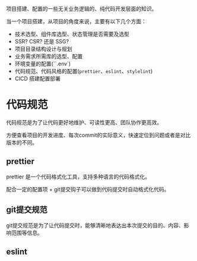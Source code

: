 项目搭建、配置的一些无关业务逻辑的、纯代码开发层面的知识。

当一个项目搭建，从项目的角度来说，主要有以下几个方面：

- 技术选型、组件库选型、状态管理是否需要及选型
- SSR? CSR? 还是 SSG?
- 项目目录结构设计与规划
- 业务需求所需库的选型、配置
- 环境变量的配置(``.env`)
- 代码规范、代码风格的配置(`prettier`、`eslint`、`stylelint`)
- CICD 搭建配置部署

# 代码规范

代码规范是为了让代码更好地维护、可读性更高、团队协作更高效。

方便查看项目的开发进度、每次commit的实际意义，快速定位到问题或者是对比版本的不同。

## prettier

prettier 是一个代码格式化工具，支持多种语言的代码格式化。

配合一定的配置项 + git提交钩子可以做到代码提交时自动格式化代码。

## git提交规范

git提交规范是为了让代码提交时，能够清晰地表达出本次提交的目的、内容、影响范围等信息。

## eslint
